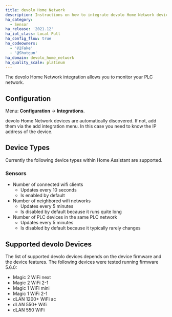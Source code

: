 ```yaml
---
title: devolo Home Network
description: Instructions on how to integrate devolo Home Network devices with Home Assistant.
ha_category: 
  - Sensor
ha_release: '2021.12'
ha_iot_class: Local Pull
ha_config_flow: true
ha_codeowners:
  - '@2Fake'
  - '@Shutgun'
ha_domain: devolo_home_network
ha_quality_scale: platinum
---
```


The devolo Home Network integration allows you to monitor your PLC network.

## Configuration

Menu: **Configuration** -> **Integrations**.

devolo Home Network devices are automatically discovered. If not, add them via the add integration menu. In this case you need to know the IP address of the device.

## Device Types

Currently the following device types within Home Assistant are supported.

### Sensors

* Number of connected wifi clients
  * Updates every 10 seconds
  * Is enabled by default
* Number of neighbored wifi networks
  * Updates every 5 minutes
  * Is disabled by default because it runs quite long
* Number of PLC devices in the same PLC network
  * Updates every 5 minutes
  * Is disabled by default because it typically rarely changes

## Supported devolo Devices

The list of supported devolo devices depends on the device firmware and the device features. The following devices were tested running firmware 5.6.0:

* Magic 2 WiFi next
* Magic 2 WiFi 2-1
* Magic 1 WiFi mini
* Magic 1 WiFi 2-1
* dLAN 1200+ WiFi ac
* dLAN 550+ Wifi
* dLAN 550 WiFi
